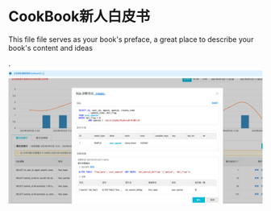 # CookBook新人白皮书

This file file serves as your book's preface, a great place to describe your book's content and ideas





.![](/assets/WechatIMG249.png)

